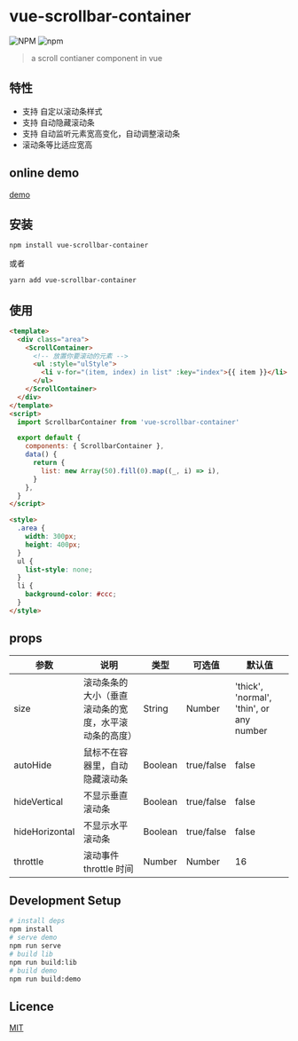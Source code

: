 # vue-scrollbar-container

![NPM](https://img.shields.io/npm/l/vue-scrollbar-container)
![npm](https://img.shields.io/npm/v/vue-scrollbar-container)

> a scroll contianer component in vue

## 特性

- 支持 自定以滚动条样式
- 支持 自动隐藏滚动条
- 支持 自动监听元素宽高变化，自动调整滚动条
- 滚动条等比适应宽高

## online demo

[demo](https://colgin.github.io/vue-scrollbar-container/)

## 安装

```bash
npm install vue-scrollbar-container
```

或者

```bash
yarn add vue-scrollbar-container
```

## 使用

```html
<template>
  <div class="area">
    <ScrollContainer>
      <!-- 放置你要滚动的元素 -->
      <ul :style="ulStyle">
        <li v-for="(item, index) in list" :key="index">{{ item }}</li>
      </ul>
    </ScrollContainer>
  </div>
</template>
<script>
  import ScrollbarContainer from 'vue-scrollbar-container'

  export default {
    components: { ScrollbarContainer },
    data() {
      return {
        list: new Array(50).fill(0).map((_, i) => i),
      }
    },
  }
</script>

<style>
  .area {
    width: 300px;
    height: 400px;
  }
  ul {
    list-style: none;
  }
  li {
    background-color: #ccc;
  }
</style>
```

## props

| 参数           | 说明                                                 | 类型    | 可选值     | 默认值                                   |
| -------------- | ---------------------------------------------------- | ------- | ---------- | ---------------------------------------- |
| size           | 滚动条条的大小（垂直滚动条的宽度，水平滚动条的高度） | String  | Number     | 'thick', 'normal', 'thin', or any number | 'normal' |
| autoHide       | 鼠标不在容器里，自动隐藏滚动条                       | Boolean | true/false | false                                    |
| hideVertical   | 不显示垂直滚动条                                     | Boolean | true/false | false                                    |
| hideHorizontal | 不显示水平滚动条                                     | Boolean | true/false | false                                    |
| throttle       | 滚动事件 throttle 时间                               | Number  | Number     | 16                                       |

## Development Setup

```bash
# install deps
npm install
# serve demo
npm run serve
# build lib
npm run build:lib
# build demo
npm run build:demo
```

## Licence

[MIT](http://opensource.org/licenses/MIT)
